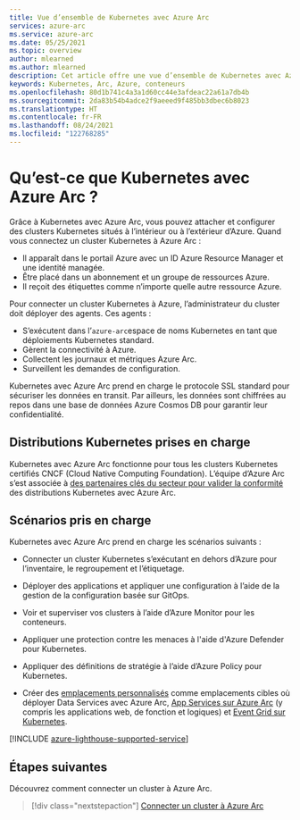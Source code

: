 ```yaml
---
title: Vue d’ensemble de Kubernetes avec Azure Arc
services: azure-arc
ms.service: azure-arc
ms.date: 05/25/2021
ms.topic: overview
author: mlearned
ms.author: mlearned
description: Cet article offre une vue d’ensemble de Kubernetes avec Azure Arc.
keywords: Kubernetes, Arc, Azure, conteneurs
ms.openlocfilehash: 80d1b741c4a3a1d60cc44e3afdeac22a61a7db4b
ms.sourcegitcommit: 2da83b54b4adce2f9aeeed9f485bb3dbec6b8023
ms.translationtype: HT
ms.contentlocale: fr-FR
ms.lasthandoff: 08/24/2021
ms.locfileid: "122768285"
---
```

# <a name="what-is-azure-arc-enabled-kubernetes"></a>Qu’est-ce que Kubernetes avec Azure Arc ?

Grâce à Kubernetes avec Azure Arc, vous pouvez attacher et configurer des clusters Kubernetes situés à l’intérieur ou à l’extérieur d’Azure. Quand vous connectez un cluster Kubernetes à Azure Arc :
* Il apparaît dans le portail Azure avec un ID Azure Resource Manager et une identité managée. 
* Être placé dans un abonnement et un groupe de ressources Azure.
* Il reçoit des étiquettes comme n’importe quelle autre ressource Azure. 

Pour connecter un cluster Kubernetes à Azure, l’administrateur du cluster doit déployer des agents. Ces agents :
* S’exécutent dans l’`azure-arc`espace de noms Kubernetes en tant que déploiements Kubernetes standard.
* Gèrent la connectivité à Azure.
* Collectent les journaux et métriques Azure Arc.
* Surveillent les demandes de configuration. 

Kubernetes avec Azure Arc prend en charge le protocole SSL standard pour sécuriser les données en transit. Par ailleurs, les données sont chiffrées au repos dans une base de données Azure Cosmos DB pour garantir leur confidentialité.

## <a name="supported-kubernetes-distributions"></a>Distributions Kubernetes prises en charge

Kubernetes avec Azure Arc fonctionne pour tous les clusters Kubernetes certifiés CNCF (Cloud Native Computing Foundation). L’équipe d’Azure Arc s’est associée à [des partenaires clés du secteur pour valider la conformité](./validation-program.md) des distributions Kubernetes avec Azure Arc.

## <a name="supported-scenarios"></a>Scénarios pris en charge 

Kubernetes avec Azure Arc prend en charge les scénarios suivants : 

* Connecter un cluster Kubernetes s’exécutant en dehors d’Azure pour l’inventaire, le regroupement et l’étiquetage.

* Déployer des applications et appliquer une configuration à l’aide de la gestion de la configuration basée sur GitOps. 

* Voir et superviser vos clusters à l’aide d’Azure Monitor pour les conteneurs.

* Appliquer une protection contre les menaces à l'aide d'Azure Defender pour Kubernetes.

* Appliquer des définitions de stratégie à l’aide d’Azure Policy pour Kubernetes.

* Créer des [emplacements personnalisés](./custom-locations.md) comme emplacements cibles où déployer Data Services avec Azure Arc, [App Services sur Azure Arc](../../app-service/overview-arc-integration.md) (y compris les applications web, de fonction et logiques) et [Event Grid sur Kubernetes](../../event-grid/kubernetes/overview.md).

[!INCLUDE [azure-lighthouse-supported-service](../../../includes/azure-lighthouse-supported-service.md)]

## <a name="next-steps"></a>Étapes suivantes

Découvrez comment connecter un cluster à Azure Arc.
> [!div class="nextstepaction"]
> [Connecter un cluster à Azure Arc](./quickstart-connect-cluster.md)
